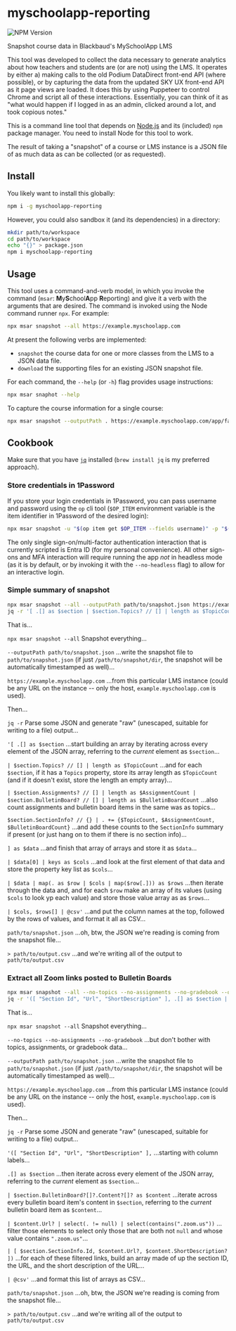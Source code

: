 # myschoolapp-reporting

![NPM Version](https://img.shields.io/npm/v/myschoolapp-reporting)

Snapshot course data in Blackbaud's MySchoolApp LMS

This tool was developed to collect the data necessary to generate analytics about how teachers and students are (or are not) using the LMS. It operates by either a) making calls to the old Podium DataDirect front-end API (where possible), or by capturing the data from the updated SKY UX front-end API as it page views are loaded. It does this by using Puppeteer to control Chrome and script all of these interactions. Essentially, you can think of it as "what would happen if I logged in as an admin, clicked around a lot, and took copious notes."

This is a command line tool that depends on [Node.js](https://nodejs.org/) and its (included) `npm` package manager. You need to install Node for this tool to work.

The result of taking a "snapshot" of a course or LMS instance is a JSON file of as much data as can be collected (or as requested).

## Install

You likely want to install this globally:

```sh
npm i -g myschoolapp-reporting
```

However, you could also sandbox it (and its dependencies) in a directory:

```sh
mkdir path/to/workspace
cd path/to/workspace
echo "{}" > package.json
npm i myschoolapp-reporting
```

## Usage

This tool uses a command-and-verb model, in which you invoke the command (`msar`: **M**y**S**chool**A**pp **R**eporting) and give it a verb with the arguments that are desired. The command is invoked using the Node command runner `npx`. For example:

```sh
npx msar snapshot --all https://example.myschoolapp.com
```

At present the following verbs are implemented:

- `snapshot` the course data for one or more classes from the LMS to a JSON data file.
- `download` the supporting files for an existing JSON snapshot file.

For each command, the `--help` (or `-h`) flag provides usage instructions:

```sh
npx msar snaphot --help
```

To capture the course information for a single course:

```sh
npx msar snapshot --outputPath . https://example.myschoolapp.com/app/faculty#academicclass/97551579/0/bulletinboard
```

## Cookbook

Make sure that you have [`jq`](https://jqlang.github.io/jq/) installed (`brew install jq` is my preferred approach).

### Store credentials in 1Password

If you store your login credentials in 1Password, you can pass username and password using the `op` cli tool (`$OP_ITEM` environment variable is the item identifier in 1Password of the desired login):

```sh
npx msar snapshot -u "$(op item get $OP_ITEM --fields username)" -p "$(op item get $OP_ITEM --fields password --reveal)" --sso "entra-id" https://example.myschoolapp.com/app/faculty#academicclass/97551579/0/bulletinboard
```

The only single sign-on/multi-factor authentication interaction that is currently scripted is Entra ID (for my personal convenience). All other sign-ons and MFA interaction will require running the app _not_ in headless mode (as it is by default, or by invoking it with the `--no-headless` flag) to allow for an interactive login.

### Simple summary of snapshot

```sh
npx msar snapshot --all --outputPath path/to/snapshot.json https://example.myschoolapp.com
jq -r '[ .[] as $section | $section.Topics? // [] | length as $TopicCount | $section.Assignments? // [] | length as $AssignmentCount | $section.BulletinBoard? // [] | length as $BulletinBoardCount | $section.SectionInfo? // {} | . += {$TopicCount, $AssignmentCount, $BulletinBoardCount} ] as $data | $data[0] | keys as $cols | $data | map(. as $row | $cols | map($row[.])) as $rows | $cols, $rows[] | @csv' path/to/snapshot.json > path/to/output.csv
```

That is…

`npx msar snapshot --all`
Snapshot everything…

`--outputPath path/to/snapshot.json`
…write the snapshot file to `path/to/snapshot.json` (if just `/path/to/snapshot/dir`, the snapshot will be automatically timestamped as well)…

`https://example.myschoolapp.com`
…from this particular LMS instance (could be any URL on the instance -- only the host, `example.myschoolapp.com` is used).

Then…

`jq -r`
Parse some JSON and generate "raw" (unescaped, suitable for writing to a file) output…

`'[ .[] as $section`
…start building an array by iterating across every element of the JSON array, referring to the _current_ element as `$section`…

`| $section.Topics? // [] | length as $TopicCount`
…and for each `$section`, if it has a `Topics` property, store its array length as `$TopicCount` (and if it doesn't exist, store the length an empty array)…

`| $section.Assignments? // [] | length as $AssignmentCount | $section.BulletinBoard? // [] | length as $BulletinBoardCount`
…also count assignments and bulletin board items in the same was as topics…

`$section.SectionInfo? // {} | . += {$TopicCount, $AssignmentCount, $BulletinBoardCount}`
…and add these counts to the `SectionInfo` summary if present (or just hang on to them if there is no section info)…

`] as $data`
…and finish that array of arrays and store it as `$data`…

`| $data[0] | keys as $cols`
…and look at the first element of that data and store the property key list as `$cols`…

`| $data | map(. as $row | $cols | map($row[.])) as $rows`
…then iterate through the data and, and for each `$row` make an array of its values (using `$cols` to look yp each value) and store those value array as as `$rows`…

`| $cols, $rows[] | @csv'`
…and put the column names at the top, followed by the rows of values, and format it all as CSV…

`path/to/snapshot.json`
…oh, btw, the JSON we're reading is coming from the snapshot file…

`> path/to/output.csv`
…and we're writing all of the output to `path/to/output.csv`

### Extract all Zoom links posted to Bulletin Boards

```sh
npx msar snapshot --all --no-topics --no-assignments --no-gradebook --outputPath path/to/snapshot.json https://example.myschoolapp.com
jq -r '([ "Section Id", "Url", "ShortDescription" ], .[] as $section | $section.BulletinBoard?[]?.Content?[]? as $content | $content.Url? | select(. != null) | select(contains(".zoom.us")) | [ $section.SectionInfo.Id, $content.Url?, $content.ShortDescription? ]) | @csv' path/to/snapshot.json > path/to/output.csv
```

That is…

`npx msar snapshot --all`
Snapshot everything…

`--no-topics --no-assignments --no-gradebook`
…but don't bother with topics, assignments, or gradebook data…

`--outputPath path/to/snapshot.json`
…write the snapshot file to `path/to/snapshot.json` (if just `/path/to/snapshot/dir`, the snapshot will be automatically timestamped as well)…

`https://example.myschoolapp.com`
…from this particular LMS instance (could be any URL on the instance -- only the host, `example.myschoolapp.com` is used).

Then…

`jq -r`
Parse some JSON and generate "raw" (unescaped, suitable for writing to a file) output…

`'([ "Section Id", "Url", "ShortDescription" ],`
…starting with column labels…

`.[] as $section`
…then iterate across every element of the JSON array, referring to the _current_ element as `$section`…

`| $section.BulletinBoard?[]?.Content?[]? as $content`
…iterate across every bulletin board item's content in `$section`, referring to the _current_ bulletin board item as `$content`…

`| $content.Url? | select(. != null) | select(contains(".zoom.us"))`
…filter those elements to select only those that are both not `null` and whose value contains `".zoom.us"`…

`| [ $section.SectionInfo.Id, $content.Url?, $content.ShortDescription? ])`
…for each of these filtered links, build an array made of up the section ID, the URL, and the short description of the URL…

`| @csv'`
…and format this list of arrays as CSV…

`path/to/snapshot.json`
…oh, btw, the JSON we're reading is coming from the snapshot file…

`> path/to/output.csv`
…and we're writing all of the output to `path/to/output.csv`
